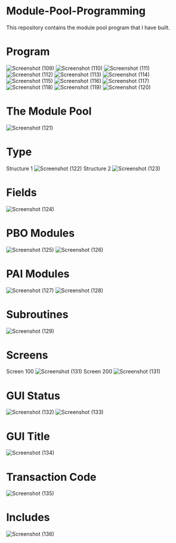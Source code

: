 # Module-Pool-Programming
This repository contains the module pool program that I have built.

# Program
![Screenshot (109)](https://github.com/user-attachments/assets/9cd15a10-b20e-49cd-93d8-8efe52507596)
![Screenshot (110)](https://github.com/user-attachments/assets/bd3a3233-92ae-485e-887e-2f755161e8b6)
![Screenshot (111)](https://github.com/user-attachments/assets/eb01b140-3eb4-410a-a86d-1ecb821b5b61)
![Screenshot (112)](https://github.com/user-attachments/assets/0d2336d0-89f7-4a8d-9864-a0431a5db8d7)
![Screenshot (113)](https://github.com/user-attachments/assets/306cc677-7f80-489f-93d2-bd5e20e1b79c)
![Screenshot (114)](https://github.com/user-attachments/assets/a7751ca7-afb0-4475-b639-0574e11a761f)
![Screenshot (115)](https://github.com/user-attachments/assets/6581ebe5-4a35-400f-9743-1c163965b811)
![Screenshot (116)](https://github.com/user-attachments/assets/ef14527c-2e86-40bc-b091-814c777b69de)
![Screenshot (117)](https://github.com/user-attachments/assets/dada4152-74b4-4b25-bd8b-f724203c1b50)
![Screenshot (118)](https://github.com/user-attachments/assets/3324956d-2328-4417-a207-1fa760645f67)
![Screenshot (119)](https://github.com/user-attachments/assets/bf661ff4-0395-4e54-b269-564cd9546ca6)
![Screenshot (120)](https://github.com/user-attachments/assets/55e0303d-c0d0-412a-a471-039b494e1601)


# The Module Pool

![Screenshot (121)](https://github.com/user-attachments/assets/2ab319db-4a7e-489f-8cee-9528809e132a)

# Type
Structure 1
![Screenshot (122)](https://github.com/user-attachments/assets/1a4470e1-09b1-4ea2-adaa-c92eb9c5628e)
Structure 2
![Screenshot (123)](https://github.com/user-attachments/assets/66d621e9-46c1-4ed3-8d41-07b46008b3fc)


# Fields
![Screenshot (124)](https://github.com/user-attachments/assets/abc197eb-52c2-4263-9702-5034cdbaeec2)


# PBO Modules
![Screenshot (125)](https://github.com/user-attachments/assets/cd653c4b-7177-45dc-97d3-86f815eca1a7)
![Screenshot (126)](https://github.com/user-attachments/assets/5cb1436a-45a1-42ca-83ad-96f09ccec920)


# PAI Modules
![Screenshot (127)](https://github.com/user-attachments/assets/3f08ac6e-1bcd-4324-b206-268c311e3bcb)
![Screenshot (128)](https://github.com/user-attachments/assets/e1df79a0-0f73-47ac-a137-2d428add183e)


# Subroutines
![Screenshot (129)](https://github.com/user-attachments/assets/247bb66f-dda2-441a-9ba6-2428f3d445a2)


# Screens
Screen 100
![Screenshot (131)](https://github.com/user-attachments/assets/880b42e9-6217-40d1-a566-37c042bc0e0a)
Screen 200
![Screenshot (131)](https://github.com/user-attachments/assets/904de970-9c92-4308-80ea-d1c43e59c74c)


# GUI Status
![Screenshot (132)](https://github.com/user-attachments/assets/b02fe384-3f64-4873-b4a3-387e6fae7914)
![Screenshot (133)](https://github.com/user-attachments/assets/35dd8af5-0777-4c70-9e52-7e95ffb78d34)


# GUI Title
![Screenshot (134)](https://github.com/user-attachments/assets/8012330d-01a7-402c-880e-0e9177f016de)


# Transaction Code
![Screenshot (135)](https://github.com/user-attachments/assets/f9103281-72aa-4439-844c-1797e87d7822)


# Includes
![Screenshot (136)](https://github.com/user-attachments/assets/86ab63e7-0af7-4839-9d04-978f6538f04d)

